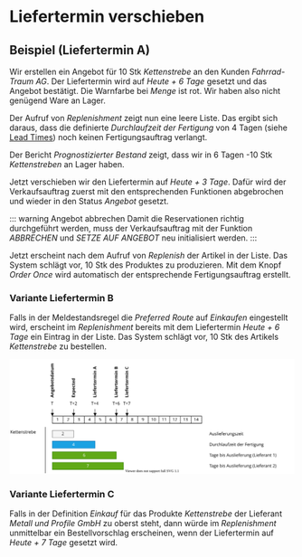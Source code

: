 # Liefertermin verschieben
## Beispiel (Liefertermin A)
Wir erstellen ein Angebot für 10 Stk *Kettenstrebe* an den Kunden *Fahrrad-Traum AG*. Der Liefertermin wird auf *Heute + 6 Tage* gesetzt und das Angebot bestätigt. Die Warnfarbe bei *Menge* ist rot. Wir haben also nicht genügend Ware an Lager.

Der Aufruf von *Replenishment* zeigt nun eine leere Liste. Das ergibt sich daraus, dass die definierte *Durchlaufzeit der Fertigung* von 4 Tagen (siehe [Lead Times](Best-Practice-Definition-Beispiel-Fahrrad.md#Lead%20Times)) noch keinen Fertigungsauftrag verlangt.

Der Bericht *Prognostizierter Bestand* zeigt, dass wir in 6 Tagen -10 Stk *Kettenstreben* an Lager haben.

Jetzt verschieben wir den Liefertermin auf  *Heute + 3 Tage*. Dafür wird der Verkaufsauftrag zuerst mit den entsprechenden Funktionen abgebrochen und wieder in den Status *Angebot* gesetzt.

::: warning Angebot abbrechen
Damit die Reservationen richtig durchgeführt werden, muss der Verkaufsauftrag mit der Funktion *ABBRECHEN* und *SETZE AUF ANGEBOT* neu initialisiert werden.
:::

Jetzt erscheint nach dem Aufruf von *Replenish* der Artikel in der Liste. Das System schlägt vor, 10 Stk des Produktes zu produzieren. Mit dem Knopf *Order Once* wird automatisch der entsprechende Fertigungsauftrag erstellt.

### Variante Liefertermin B
Falls in der Meldestandsregel die *Preferred Route* auf *Einkaufen* eingestellt wird, erscheint im *Replenishment* bereits mit dem Liefertermin *Heute + 6 Tage* ein Eintrag in der Liste. Das System schlägt vor, 10 Stk des Artikels *Kettenstrebe* zu bestellen.

![Best Practice Definition Beispiel Fahrrad Lead Times Grafik](assets/Best%20Practice%20Definition%20Beispiel%20Fahrrad%20Lead%20Times%20Grafik.svg)

### Variante Liefertermin C

Falls in der Definition *Einkauf* für das Produkte *Kettenstrebe* der Lieferant *Metall und Profile GmbH* zu oberst steht, dann würde im *Replenishment* unmittelbar ein Bestellvorschlag erscheinen, wenn der Liefertermin auf *Heute + 7 Tage* gesetzt wird.
